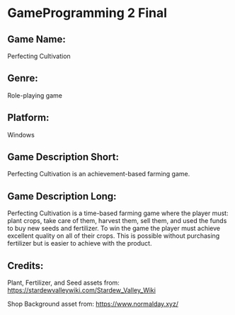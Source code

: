 # GameProgramming 2 Final

## Game Name: 
Perfecting Cultivation

## Genre: 
Role-playing game

## Platform: 
Windows

## Game Description Short: 
Perfecting Cultivation is an achievement-based farming game.

## Game Description Long:
Perfecting Cultivation is a time-based farming game where the player must: plant crops, take care of them, harvest them, sell them, and used the funds to buy new seeds and fertilizer. To win the game the player must achieve excellent quality on all of their crops. This is possible without purchasing fertilizer but is easier to achieve with the product.

## Credits: 

Plant, Fertilizer, and Seed assets from: https://stardewvalleywiki.com/Stardew_Valley_Wiki

Shop Background asset from: https://www.normalday.xyz/
